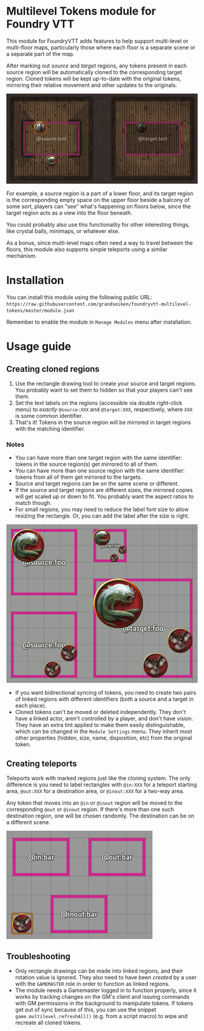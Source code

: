 # Multilevel Tokens module for Foundry VTT

This module for FoundryVTT adds features to help support multi-level or multi-floor maps, particularly those where each floor is a separate scene or a separate part of the map.

After marking out _source_ and _target_ regions, any tokens present in each source region will be automatically cloned to the corresponding target region. Cloned tokens will be kept up-to-date with the original tokens, mirroring their relative movement and other updates to the originals.

![Demo animation](demo/0.gif)

For example, a source region is a part of a lower floor, and its target region is the corresponding empty space on the upper floor beside a balcony of some sort, players can "see" what's happening on floors below, since the target region acts as a view into the floor beneath.

You could probably also use this functionality for other interesting things, like crystal balls, minimaps, or whatever else.

As a bonus, since multi-level maps often need a way to travel between the floors, this module also supports simple teleports using a similar mechanism.

# Installation

You can install this module using the following public URL: `https://raw.githubusercontent.com/grandseiken/foundryvtt-multilevel-tokens/master/module.json`

Remember to enable the module in `Manage Modules` menu after installation.

# Usage guide

## Creating cloned regions

1. Use the rectangle drawing tool to create your source and target regions. You probably want to set them to hidden so that your players can't see them.
2. Set the text labels on the regions (accessible via double right-click menu) to _exactly_ `@source:XXX` and `@target:XXX`, respectively, where `XXX` is some common identifier.
3. That's it! Tokens in the source region will be mirrored in target regions with the matching identifier.

### Notes

* You can have more than one target region with the same identifier: tokens in the source region(s) get mirrored to all of them.
* You can have more than one source region with the same identifier: tokens from all of them get mirrored to the targets.
* Source and target regions can be on the same scene or different.
* If the source and target regions are different sizes, the mirrored copies will get scaled up or down to fit. You probably want the aspect ratios to match though.
* For small regions, you may need to reduce the label font size to allow resizing the rectangle. Or, you can add the label after the size is right.

![Example image](demo/1.gif)

* If you want bidirectional syncing of tokens, you need to create two pairs of linked regions with different identifiers (both a source and a target in each place).
* Cloned tokens can't be moved or deleted independently. They don't have a linked actor, aren't controlled by a player, and don't have vision. They have an extra tint applied to make them easily distinguishable, which can be changed in the `Module Settings` menu. They inherit most other properties (hidden, size, name, disposition, etc) from the original token.

## Creating teleports

Teleports work with marked regions just like the cloning system. The only difference is you need to label rectangles with `@in:XXX` for a teleport starting area, `@out:XXX` for a destination area, or `@inout:XXX` for a two-way area.

Any token that moves into an `@in` or `@inout` region will be moved to the corresponding
`@out` or `@inout` region. If there's more than one such destination region, one will be chosen randomly. The destination can be on a different scene.

![Example animation](demo/2.gif)

## Troubleshooting

* Only rectangle drawings can be made into linked regions, and their rotation value is
ignored. They also need to have been _created_ by a user with the `GAMEMASTER` role in order to function as linked regions.
* The module needs a Gamemaster logged in to function properly, since it works by tracking changes on the GM's client and issuing commands with GM permissions in the background to manipulate tokens. If tokens get out of sync because of this, you can use the snippet `game.multilevel.refreshAll()` (e.g. from a script macro) to wipe and recreate all cloned tokens.
